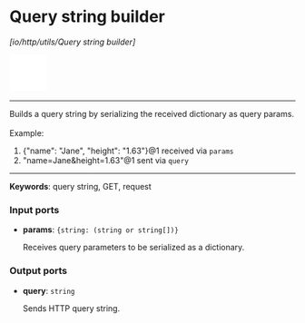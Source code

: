 # Query string builder

_[io/http/utils/Query string builder]_

![icon](</assets/icons/cbb85c56-3c8f-4e5e-afdd-a9dd9e84385d.png>)

---

Builds a query string by serializing the received dictionary as query params.<br>
<br>
Example:<br>
1. {"name": "Jane", "height": "1.63"}@1 received via `params`<br>
2. "name=Jane&height=1.63"@1 sent via `query`<br>

---

__Keywords__: query string, GET, request

### Input ports

* __params__: ` {string: (string or string[])} `

    Receives query parameters to be serialized as a dictionary.<br>

### Output ports

* __query__: ` string `

    Sends HTTP query string.<br>

